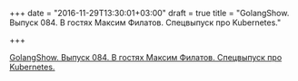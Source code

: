 +++
date = "2016-11-29T13:30:01+03:00"
draft = true
title = "GolangShow. Выпуск 084. В гостях Максим Филатов. Спецвыпуск про Kubernetes."

+++

<p><a href="http://golangshow.com/episode/2016/11-23-084/">GolangShow. Выпуск 084. В гостях Максим Филатов. Спецвыпуск про Kubernetes.</a></p>
